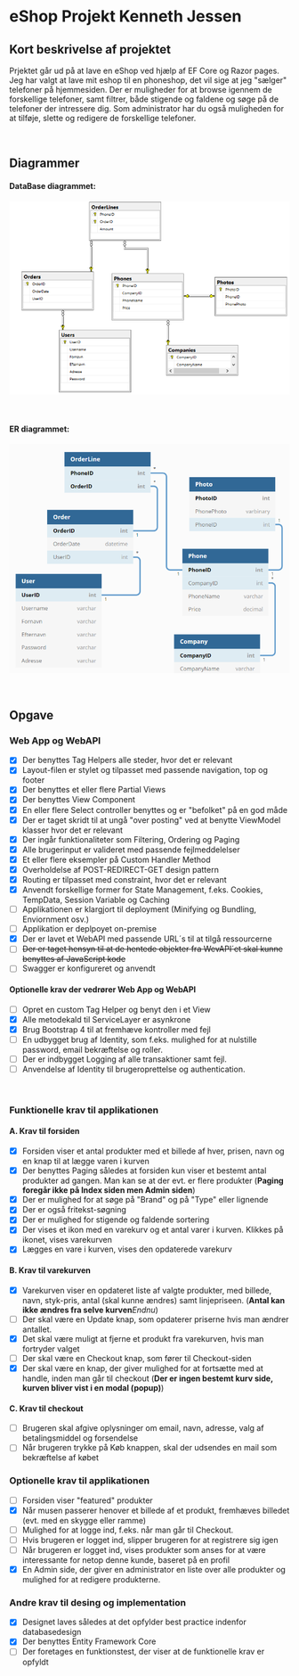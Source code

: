 # eShop Projekt Kenneth Jessen
## Kort beskrivelse af projektet
Prjektet går ud på at lave en eShop ved hjælp af EF Core og Razor pages. Jeg har valgt at lave mit eshop til en phoneshop,
det vil sige at jeg "sælger" telefoner på hjemmesiden. Der er muligheder for at browse igennem de forskellige telefoner, samt 
filtrer, både stigende og faldene og søge på de telefoner der intressere dig. Som administrator har du også muligheden for at 
tilføje, slette og redigere de forskellige telefoner.

<br/>

## Diagrammer

#### DataBase diagrammet:
![](./eShopWeb/Dokumentation/eShopER.PNG)

<br/>

#### ER diagrammet:
![](./eShopWeb/Dokumentation/eShopDiagram.PNG)

<br/>

## Opgave
### Web App og WebAPI
- [x] Der benyttes Tag Helpers alle steder, hvor det er relevant
- [x] Layout-filen er stylet og tilpasset med passende navigation, top og footer
- [x] Der benyttes et eller flere Partial Views
- [x] Der benyttes View Component
- [x] En eller flere Select controller benyttes og er "befolket" på en god måde
- [x] Der er taget skridt til at ungå "over posting" ved at benytte ViewModel klasser hvor det er relevant
- [x] Der ingår funktionaliteter som Filtering, Ordering og Paging
- [x] Alle brugerinput er valideret med passende fejlmeddelelser
- [x] Et eller flere eksempler på Custom Handler Method
- [x] Overholdelse af POST-REDIRECT-GET design pattern
- [x] Routing er tilpasset med constraint, hvor det er relevant
- [x] Anvendt forskellige former for State Management, f.eks. Cookies, TempData, Session Variable og Caching
- [ ] Applikationen er klargjort til deployment (Minifying og Bundling, Enviornment osv.)
- [ ] Applikation er deplpoyet on-premise
- [x] Der er lavet et WebAPI med passende URL´s til at tilgå ressourcerne
- [ ] ~~Der er taget hensyn til at de hentede objekter fra WevAPI´et skal kunne benyttes af JavaScript kode~~
- [ ] Swagger er konfigureret og anvendt

#### Optionelle krav der vedrører Web App og WebAPI
- [ ] Opret en custom Tag Helper og benyt den i et View
- [x] Alle metodekald til ServiceLayer er asynkrone
- [x] Brug Bootstrap 4 til at fremhæve kontroller med fejl
- [ ] En udbygget brug af Identity, som f.eks. mulighed for at nulstille password, email bekræftelse og roller.
- [ ] Der er indbygget Logging af alle transaktioner samt fejl.
- [ ] Anvendelse af Identity til brugeroprettelse og authentication.

<br/>

### Funktionelle krav til applikationen
#### A. Krav til forsiden
- [x] Forsiden viser et antal produkter med et billede af hver, prisen, navn og en knap til at lægge varen i kurven
- [x] Der benyttes Paging således at forsiden kun viser et bestemt antal produkter ad gangen. Man kan se at der evt. er flere produkter (<strong>Paging foregår ikke på Index siden men Admin siden</strong>)
- [x] Der er mulighed for at søge på "Brand" og på "Type" eller lignende
- [x] Der er også fritekst-søgning
- [x] Der er mulighed for stigende og faldende sortering
- [x] Der vises et ikon med en varekurv og et antal varer i kurven. Klikkes på ikonet, vises varekurven
- [x] Lægges en vare i kurven, vises den opdaterede varekurv

#### B. Krav til varekurven
- [x] Varekurven viser en opdateret liste af valgte produkter, med billede, navn, styk-pris, antal (skal kunne ændres) samt linjepriseen. (<strong>Antal kan ikke ændres fra selve kurven</strong>*Endnu*)
- [ ] Der skal være en Update knap, som opdaterer priserne hvis man ændrer antallet.
- [x] Det skal være muligt at fjerne et produkt fra varekurven, hvis man fortryder valget
- [ ] Der skal være en Checkout knap, som fører til Checkout-siden
- [x] Der skal være en knap, der giver mulighed for at fortsætte med at handle, inden man går til checkout (**Der er ingen bestemt kurv side, kurven bliver vist i en modal (popup)**)

#### C. Krav til checkout
- [ ] Brugeren skal afgive oplysninger om email, navn, adresse, valg af betalingsmiddel og forsendelse
- [ ] Når brugeren trykke på Køb knappen, skal der udsendes en mail som bekræftelse af købet

### Optionelle krav til applikationen
- [ ] Forsiden viser "featured" produkter
- [x] Når musen passerer henover et billede af et produkt, fremhæves billedet (evt. med en skygge eller ramme)
- [ ] Mulighed for at logge ind, f.eks. når man går til Checkout. 
- [ ] Hvis brugeren er logget ind, slipper brugeren for at registrere sig igen
- [ ] Når brugeren er logget ind, vises produkter som anses for at være interessante for netop denne kunde, baseret på en profil
- [x] En Admin side, der giver en administrator en liste over alle produkter og mulighed for at redigere produkterne.

### Andre krav til desing og implementation
- [x] Designet laves således at det opfylder best practice indenfor databasedesign
- [x] Der benyttes Entity Framework Core
- [ ] Der foretages en funktionstest, der viser at de funktionelle krav er opfyldt
